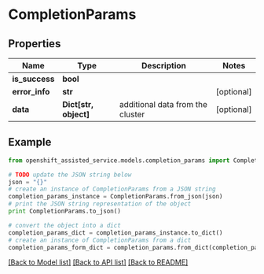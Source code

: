 # CompletionParams


## Properties
Name | Type | Description | Notes
------------ | ------------- | ------------- | -------------
**is_success** | **bool** |  | 
**error_info** | **str** |  | [optional] 
**data** | **Dict[str, object]** | additional data from the cluster | [optional] 

## Example

```python
from openshift_assisted_service.models.completion_params import CompletionParams

# TODO update the JSON string below
json = "{}"
# create an instance of CompletionParams from a JSON string
completion_params_instance = CompletionParams.from_json(json)
# print the JSON string representation of the object
print CompletionParams.to_json()

# convert the object into a dict
completion_params_dict = completion_params_instance.to_dict()
# create an instance of CompletionParams from a dict
completion_params_form_dict = completion_params.from_dict(completion_params_dict)
```
[[Back to Model list]](../README.md#documentation-for-models) [[Back to API list]](../README.md#documentation-for-api-endpoints) [[Back to README]](../README.md)


